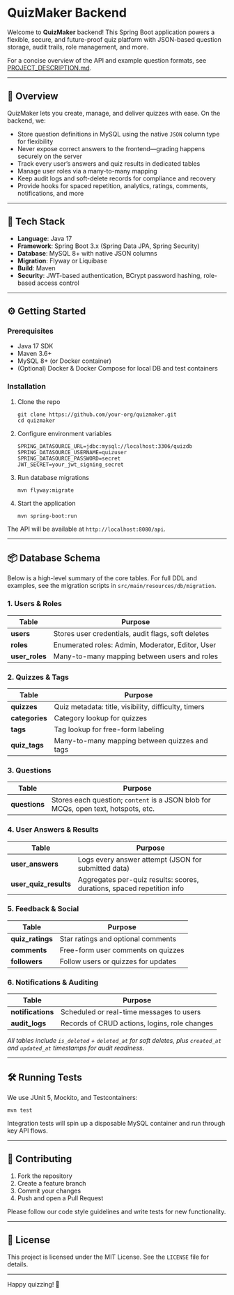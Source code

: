 # QuizMaker Backend

Welcome to **QuizMaker** backend! This Spring Boot application powers a flexible, secure, and future-proof quiz platform
with JSON-based question storage, audit trails, role management, and more.

For a concise overview of the API and example question formats, see [PROJECT_DESCRIPTION.md](PROJECT_DESCRIPTION.md).

---

## 🚀 Overview

QuizMaker lets you create, manage, and deliver quizzes with ease. On the backend, we:

- Store question definitions in MySQL using the native `JSON` column type for flexibility
- Never expose correct answers to the frontend—grading happens securely on the server
- Track every user’s answers and quiz results in dedicated tables
- Manage user roles via a many-to-many mapping
- Keep audit logs and soft-delete records for compliance and recovery
- Provide hooks for spaced repetition, analytics, ratings, comments, notifications, and more

---

## 🧰 Tech Stack

- **Language**: Java 17
- **Framework**: Spring Boot 3.x (Spring Data JPA, Spring Security)
- **Database**: MySQL 8+ with native JSON columns
- **Migration**: Flyway or Liquibase
- **Build**: Maven
- **Security**: JWT-based authentication, BCrypt password hashing, role-based access control

---

## ⚙️ Getting Started

### Prerequisites

- Java 17 SDK
- Maven 3.6+
- MySQL 8+ (or Docker container)
- (Optional) Docker & Docker Compose for local DB and test containers

### Installation

1. Clone the repo
   ```
   git clone https://github.com/your-org/quizmaker.git  
   cd quizmaker
   ```

2. Configure environment variables
   ``` 
   SPRING_DATASOURCE_URL=jdbc:mysql://localhost:3306/quizdb  
   SPRING_DATASOURCE_USERNAME=quizuser  
   SPRING_DATASOURCE_PASSWORD=secret  
   JWT_SECRET=your_jwt_signing_secret  
   ```

3. Run database migrations
   ```  
   mvn flyway:migrate  
   ```

4. Start the application
   ```  
   mvn spring-boot:run  
   ```

The API will be available at `http://localhost:8080/api`.

---

## 📦 Database Schema

Below is a high-level summary of the core tables. For full DDL and examples, see the migration scripts in
`src/main/resources/db/migration`.

### 1. Users & Roles

| Table          | Purpose                                            |
|----------------|----------------------------------------------------|
| **users**      | Stores user credentials, audit flags, soft deletes |
| **roles**      | Enumerated roles: Admin, Moderator, Editor, User   |
| **user_roles** | Many-to-many mapping between users and roles       |

### 2. Quizzes & Tags

| Table          | Purpose                                              |
|----------------|------------------------------------------------------|
| **quizzes**    | Quiz metadata: title, visibility, difficulty, timers |
| **categories** | Category lookup for quizzes                          |
| **tags**       | Tag lookup for free-form labeling                    |
| **quiz_tags**  | Many-to-many mapping between quizzes and tags        |

### 3. Questions

| Table         | Purpose                                                                            |
|---------------|------------------------------------------------------------------------------------|
| **questions** | Stores each question; `content` is a JSON blob for MCQs, open text, hotspots, etc. |

### 4. User Answers & Results

| Table                 | Purpose                                                                |
|-----------------------|------------------------------------------------------------------------|
| **user_answers**      | Logs every answer attempt (JSON for submitted data)                    |
| **user_quiz_results** | Aggregates per-quiz results: scores, durations, spaced repetition info |

### 5. Feedback & Social

| Table            | Purpose                             |
|------------------|-------------------------------------|
| **quiz_ratings** | Star ratings and optional comments  |
| **comments**     | Free-form user comments on quizzes  |
| **followers**    | Follow users or quizzes for updates |

### 6. Notifications & Auditing

| Table             | Purpose                                       |
|-------------------|-----------------------------------------------|
| **notifications** | Scheduled or real-time messages to users      |
| **audit_logs**    | Records of CRUD actions, logins, role changes |

_All tables include `is_deleted` + `deleted_at` for soft deletes, plus `created_at` and `updated_at` timestamps for
audit readiness._

---

## 🛠️ Running Tests

We use JUnit 5, Mockito, and Testcontainers:

``` 
mvn test  
```

Integration tests will spin up a disposable MySQL container and run through key API flows.

---

## 🤝 Contributing

1. Fork the repository
2. Create a feature branch
3. Commit your changes
4. Push and open a Pull Request

Please follow our code style guidelines and write tests for new functionality.

---

## 📜 License

This project is licensed under the MIT License. See the `LICENSE` file for details.

---

Happy quizzing! 🎉  
